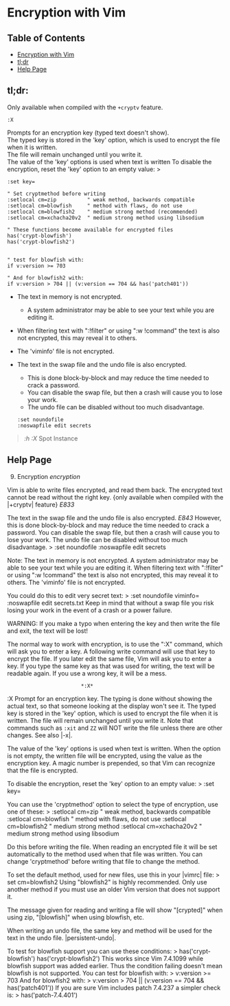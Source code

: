 # Encryption with Vim

## Table of Contents
* [Encryption with Vim](#encryption-with-vim) 
* [tl;dr](#tl;dr) 
* [Help Page](#help-page) 

## tl;dr:
Only available when compiled with the `+cryptv` feature.
```vim
:X
```
Prompts for an encryption key (typed text doesn't show).  
The typed key is stored in the 'key' option, which is used to encrypt
the file when it is written.  
The file will remain unchanged until you write it.  
The value of the 'key' options is used when text is written
To disable the encryption, reset the 'key' option to an empty value: >
```vim
:set key=
```

```vim
" Set cryptmethod before writing 
:setlocal cm=zip          " weak method, backwards compatible
:setlocal cm=blowfish     " method with flaws, do not use
:setlocal cm=blowfish2    " medium strong method (recommended)
:setlocal cm=xchacha20v2  " medium strong method using libsodium

" These functions become available for encrypted files
has('crypt-blowfish')
has('crypt-blowfish2')


" test for blowfish with:
if v:version >= 703

" And for blowfish2 with: 
if v:version > 704 || (v:version == 704 && has('patch401'))
```
* The text in memory is not encrypted.
    * A system administrator may be able to see your text while you are editing it.  
* When filtering text with ":!filter" or using ":w !command" the text 
  is also not encrypted, this may reveal it to others.

* The 'viminfo' file is not encrypted.
* The text in the swap file and the undo file is also encrypted.  
    * This is done block-by-block and may reduce the time needed to crack a password. 
    * You can disable the swap file, but then a crash will cause you to lose your work.  
    * The undo file can be disabled without too much disadvantage.
    ```vim
    :set noundofile
    :noswapfile edit secrets
    ```


> *:h :X*
Spot Instance




## Help Page

9. Encryption                       *encryption*

Vim is able to write files encrypted, and read them back.  The encrypted text
cannot be read without the right key.
{only available when compiled with the |+cryptv| feature}  *E833*

The text in the swap file and the undo file is also encrypted.  *E843*
However, this is done block-by-block and may reduce the time needed to crack a
password.  You can disable the swap file, but then a crash will cause you to
lose your work.  The undo file can be disabled without too much disadvantage. >
    :set noundofile
    :noswapfile edit secrets

Note: The text in memory is not encrypted.  A system administrator may be able
to see your text while you are editing it.  When filtering text with
":!filter" or using ":w !command" the text is also not encrypted, this may
reveal it to others.  The 'viminfo' file is not encrypted.

You could do this to edit very secret text: >
    :set noundofile viminfo=
    :noswapfile edit secrets.txt
Keep in mind that without a swap file you risk losing your work in the event
of a crash or a power failure.

WARNING: If you make a typo when entering the key and then write the file and
exit, the text will be lost!

The normal way to work with encryption, is to use the ":X" command, which will
ask you to enter a key.  A following write command will use that key to
encrypt the file.  If you later edit the same file, Vim will ask you to enter
a key.  If you type the same key as that was used for writing, the text will
be readable again.  If you use a wrong key, it will be a mess.

                            *:X*
:X  Prompt for an encryption key.  The typing is done without showing the
    actual text, so that someone looking at the display won't see it.
    The typed key is stored in the 'key' option, which is used to encrypt
    the file when it is written.
    The file will remain unchanged until you write it.  Note that commands
    such as `:xit` and `ZZ` will NOT write the file unless there are other
    changes.
    See also |-x|.

The value of the 'key' options is used when text is written.  When the option
is not empty, the written file will be encrypted, using the value as the
encryption key.  A magic number is prepended, so that Vim can recognize that
the file is encrypted.

To disable the encryption, reset the 'key' option to an empty value: >
    :set key=

You can use the 'cryptmethod' option to select the type of encryption, use one
of these: >
    :setlocal cm=zip          " weak method, backwards compatible
    :setlocal cm=blowfish     " method with flaws, do not use
    :setlocal cm=blowfish2    " medium strong method
    :setlocal cm=xchacha20v2  " medium strong method using libsodium

Do this before writing the file.  When reading an encrypted file it will be
set automatically to the method used when that file was written.  You can
change 'cryptmethod' before writing that file to change the method.

To set the default method, used for new files, use this in your |vimrc|
file: >
    set cm=blowfish2
Using "blowfish2" is highly recommended.  Only use another method if you
must use an older Vim version that does not support it.

The message given for reading and writing a file will show "[crypted]" when
using zip, "[blowfish]" when using blowfish, etc.

When writing an undo file, the same key and method will be used for the text
in the undo file. |persistent-undo|.

To test for blowfish support you can use these conditions: >
    has('crypt-blowfish')
    has('crypt-blowfish2')
This works since Vim 7.4.1099 while blowfish support was added earlier.
Thus the condition failing doesn't mean blowfish is not supported. You can
test for blowfish with: >
    v:version >= 703
And for blowfish2 with: >
    v:version > 704 || (v:version == 704 && has('patch401'))
If you are sure Vim includes patch 7.4.237 a simpler check is: >
    has('patch-7.4.401')
